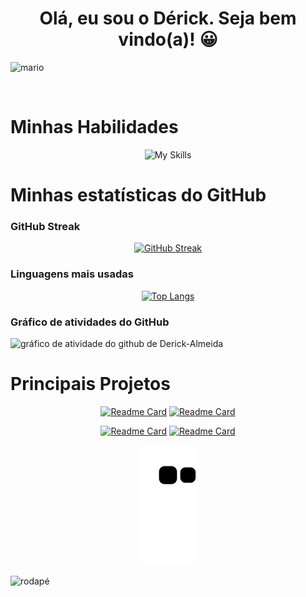 <h1 align="center">Olá, eu sou o Dérick. Seja bem vindo(a)!  😀</h1>

![ mario ](https://i.imgur.com/whfNCd2.gif)

<br/>

# Minhas Habilidades

<div align="center">

![My Skills](https://skillicons.dev/icons?i=html,css,js,ts,py,django,react,nodejs,express,redux,figma,styledcomponents,postgresql,docker,linux,visualstudio,vercel,git,github,jest,mongodb,flask&perline=11)

</div>

# Minhas estatísticas do GitHub

### GitHub Streak

<div align="center">

[![GitHub Streak](https://streak-stats.demolab.com?user=Derick-Almeida&theme=highcontrast&background=000056&border=282A36&dates=7ee3ff&ring=f50079&fire=f50079&stroke=f50079&currStreakLabel=12a000&sideLabels=12a000)](https://git.io/streak-stats)

</div>

### Linguagens mais usadas

<div align="center">

[![Top Langs](https://github-readme-stats-dk.vercel.app/api/top-langs/?username=Derick-Almeida&card_width=498&theme=tokyonight&hide_border=true&bg_color=0,000056,01012c&title_color=f50079&text_color=7ee3ff&icon_color=12a000&hide_title=true)](https://github.com/anuraghazra/github-readme-stats)

</div>

### Gráfico de atividades do GitHub

![ gráfico de atividade do github de Derick-Almeida ](https://github-readme-activity-graph.cyclic.app/graph?username=Derick-Almeida&color=176600&line=01012c&hide_title=true&hide_border=true&theme=github-compact&point=f50079)

# Principais Projetos

<div align="center">

[![Readme Card](https://github-readme-stats-dk.vercel.app/api/pin/?username=Derick-Almeida&repo=project_manager&title_color=f50079&text_color=7ee3ff&icon_color=176600&bg_color=0,000056,01012c&hide_border=true)](https://github.com/Derick-Almeida/project_manager)
[![Readme Card](https://github-readme-stats-dk.vercel.app/api/pin/?username=Derick-Almeida&repo=FutCamp&title_color=f50079&text_color=7ee3ff&icon_color=176600&bg_color=0,000056,01012c&hide_border=true)](https://github.com/Derick-Almeida/FutCamp)

[![Readme Card](https://github-readme-stats-dk.vercel.app/api/pin/?username=Derick-Almeida&repo=motors-shop-frontend&title_color=f50079&text_color=7ee3ff&icon_color=176600&bg_color=0,000056,01012c&hide_border=true)](https://github.com/Derick-Almeida/motors-shop-frontend)
[![Readme Card](https://github-readme-stats-dk.vercel.app/api/pin/?username=Derick-Almeida&repo=do.it&title_color=f50079&text_color=7ee3ff&icon_color=176600&bg_color=0,000056,01012c&hide_border=true)](https://github.com/Derick-Almeida/do.it)

</div>

<div align="center">

![Snake animation](https://github.com/Derick-Almeida/Derick-Almeida/blob/output/github-contribution-grid-snake.svg)

</div>

![ rodapé ](https://user-images.githubusercontent.com/10498744/210157572-1fca0242-8af2-46a6-bfa3-666ffd40ebde.svg)
